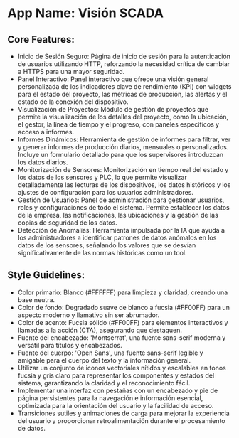 # **App Name**: Visión SCADA

## Core Features:

- Inicio de Sesión Seguro: Página de inicio de sesión para la autenticación de usuarios utilizando HTTP, reforzando la necesidad crítica de cambiar a HTTPS para una mayor seguridad.
- Panel Interactivo: Panel interactivo que ofrece una visión general personalizada de los indicadores clave de rendimiento (KPI) con widgets para el estado del proyecto, las métricas de producción, las alertas y el estado de la conexión del dispositivo.
- Visualización de Proyectos: Módulo de gestión de proyectos que permite la visualización de los detalles del proyecto, como la ubicación, el gestor, la línea de tiempo y el progreso, con paneles específicos y acceso a informes.
- Informes Dinámicos: Herramienta de gestión de informes para filtrar, ver y generar informes de producción diarios, mensuales o personalizados. Incluye un formulario detallado para que los supervisores introduzcan los datos diarios.
- Monitorización de Sensores: Monitorización en tiempo real del estado y los datos de los sensores y PLC, lo que permite visualizar detalladamente las lecturas de los dispositivos, los datos históricos y los ajustes de configuración para los usuarios administradores.
- Gestión de Usuarios: Panel de administración para gestionar usuarios, roles y configuraciones de todo el sistema. Permite establecer los datos de la empresa, las notificaciones, las ubicaciones y la gestión de las copias de seguridad de los datos.
- Detección de Anomalías: Herramienta impulsada por la IA que ayuda a los administradores a identificar patrones de datos anómalos en los datos de los sensores, señalando los valores que se desvían significativamente de las normas históricas como un tool.

## Style Guidelines:

- Color primario: Blanco (#FFFFFF) para limpieza y claridad, creando una base neutra.
- Color de fondo: Degradado suave de blanco a fucsia (#FF00FF) para un aspecto moderno y llamativo sin ser abrumador.
- Color de acento: Fucsia sólido (#FF00FF) para elementos interactivos y llamadas a la acción (CTA), asegurando que destaquen.
- Fuente del encabezado: 'Montserrat', una fuente sans-serif moderna y versátil para títulos y encabezados.
- Fuente del cuerpo: 'Open Sans', una fuente sans-serif legible y amigable para el cuerpo del texto y la información general.
- Utilizar un conjunto de iconos vectoriales nítidos y escalables en tonos fucsia y gris claro para representar los componentes y estados del sistema, garantizando la claridad y el reconocimiento fácil.
- Implementar una interfaz con pestañas con un encabezado y pie de página persistentes para la navegación e información esencial, optimizada para la orientación del usuario y la facilidad de acceso.
- Transiciones sutiles y animaciones de carga para mejorar la experiencia del usuario y proporcionar retroalimentación durante el procesamiento de datos.